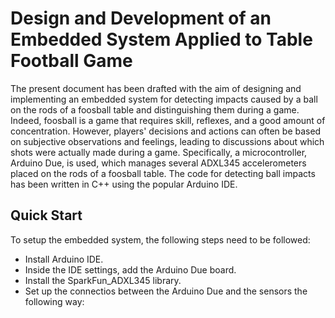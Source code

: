 # Design and Development of an Embedded System Applied to Table Football Game
The present document has been drafted with the aim of designing and implementing an embedded system 
for detecting impacts caused by a ball on the rods of a foosball table and distinguishing them during a game.
Indeed, foosball is a game that requires skill, reflexes, and a good amount of concentration.
However, players' decisions and actions can often be based on subjective observations and feelings,
leading to discussions about which shots were actually made during a game. 
Specifically, a microcontroller, Arduino Due, is used, which manages 
several ADXL345 accelerometers placed on the rods of a foosball table. 
The code for detecting ball impacts has been written in C++ using the popular Arduino IDE.

## Quick Start
To setup the embedded system, the following steps need to be followed:
<ul>
  <li>Install Arduino IDE.</li>
  <li>Inside the IDE settings, add the Arduino Due board.</li>
  <li>Install the SparkFun_ADXL345 library.</li>
  <li>Set up the connectios between the Arduino Due and the sensors the following way: </li>
</ul>
